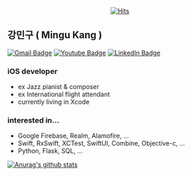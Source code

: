 <div align=center>   
  
[![Hits](https://hits.seeyoufarm.com/api/count/incr/badge.svg?url=https%3A%2F%2Fgithub.com%2Fminguking)](https://hits.seeyoufarm.com) 
   
</div>

## 강민구 ( Mingu Kang )
[![Gmail Badge](https://img.shields.io/badge/Gmail-D14836?style=for-the-badge&logo=gmail&logoColor=white)](mailto:minqu.kang@gmail.com)
[![Youtube Badge](https://img.shields.io/badge/YouTube-FF0000?style=for-the-badge&logo=youtube&logoColor=white)](https://www.youtube.com/channel/UCasWgK1-VLbfzGFuxwoztCA) 
[![LinkedIn Badge](https://img.shields.io/badge/LinkedIn-0077B5?style=for-the-badge&logo=linkedin&logoColor=white)](https://www.linkedin.com/in/mingu-king02061993/)

### iOS developer 

+ ex Jazz pianist & composer
+ ex International flight attendant
+ currently living in Xcode 

### interested in...
* Google Firebase, Realm, Alamofire, ...
* Swift, RxSwift, XCTest, SwiftUI, Combine, Objective-c, ...
* Python, Flask, SQL, ...


[![Anurag's github stats](https://github-readme-stats.vercel.app/api?username=minguking)](https://github.com/anuraghazra/github-readme-stats)


<!--
**minguking/minguking** is a ✨ _special_ ✨ repository because its `README.md` (this file) appears on your GitHub profile.
 
Here are some ideas to get you started:

- 🔭 I’m currently working on ... iOS app Development
- 🌱 I’m currently learning ...  
- 👯 I’m looking to collaborate on ...
- 🤔 I’m looking for help with ...
- 💬 Ask me about ...
- 📫 How to reach me: ...
- 😄 Pronouns: ...
- ⚡ Fun fact: ...
-->
